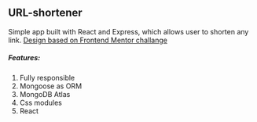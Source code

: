 ## URL-shortener
Simple app built with React and Express, which allows user to shorten any link. [Design based on Frontend Mentor challange](https://www.frontendmentor.io/challenges/url-shortening-api-landing-page-2ce3ob-G)
##### Features: 
1. Fully responsible
2. Mongoose as ORM
3. MongoDB Atlas
4. Css modules
5. React


